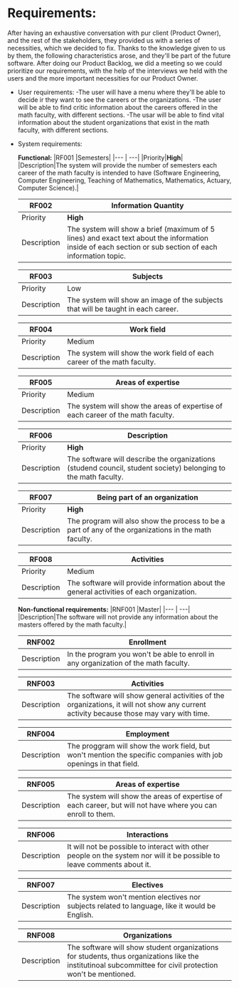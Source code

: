 # Requirements:
After having an exhaustive conversation with pur client (Product Owner), and the rest of the stakeholders, they provided us with a series of necessities, which we decided to fix. Thanks to the knowledge given to us by them, the following characteristics arose, and they'll be part of the future software. After doing our Product Backlog, we did a meeting so we could prioritize our requirements, with the help of the interviews we held with the users and the more important necessities for our Product Owner.

  - User requirements:
    -The user will have a menu where they'll be able to decide ir they want to see the careers or the organizations.
    -The user will be able to find critic information about the careers offered in the math faculty, with different sections.
    -The usar will be able to find vital information about the student organizations that exist in the math faculty, with different sections.
  
 - System requirements:
  
    **Functional:** 
    |RF001 |Semesters|
    |---  | ---|
    |Priority|**High**|
    |Description|The system will provide the number of semesters each career of the math faculty is intended to have (Software Engineering, Computer Engineering, Teaching of Mathematics, Mathematics, Actuary, Computer Science).|
    
    |RF002 |Information Quantity|
    |---  | ---|
    |Priority|**High**|
    |Description|The system will show a brief (maximum of 5 lines) and exact text about the information inside of each section or sub section of each information topic.|
    
    |RF003 |Subjects|
    |---  | ---|
    |Priority| Low |
    |Description|The system will show an image of the subjects that will be taught in each career.|
    
    |RF004 |Work field|
    |---  | ---|
    |Priority| Medium |
    |Description|The system will show the work field of each career of the math faculty.|
    
    |RF005 |Areas of expertise|
    |---  | ---|
    |Priority| Medium |
    |Description|The system will show the areas of expertise of each career of the math faculty.|
    
    |RF006 |Description|
    |---  | ---|
    |Priority| **High** |
    |Description|The software will describe the organizations (studend council, student society) belonging to the math faculty.|
    
    |RF007 |Being part of an organization|
    |---  | ---|
    |Priority| **High**  |
    |Description|The program will also show the process to be a part of any of the organizations in the math faculty.|
    
    |RF008 |Activities|
    |---  | ---|
    |Priority| Medium |
    |Description|The software will provide information about the general activities of each organization.|
    
    **Non-functional requirements:**
    |RNF001 |Master|
    |---  | ---|
    |Description|The software will not provide any information about the masters offered by the math faculty.|
    
    |RNF002 |Enrollment|
    |---  | ---|
    |Description|In the program you won't be able to enroll in any organization of the math faculty.|
    
    |RNF003 |Activities|
    |---  | ---|
    |Description|The software will show general activities of the organizations, it will not show any current activity because those may vary with time.|
    
    |RNF004 |Employment|
    |---  | ---|
    |Description|The proggram will show the work field, but won't mention the specific companies with job openings in that field.|
    
    |RNF005 |Areas of expertise|
    |---  | ---|
    |Description|The system will show the areas of expertise of each career, but will not have where you can enroll to them.|
    
    |RNF006 |Interactions|
    |---  | ---|
    |Description|It will not be possible to interact with other people on the system nor will it be possible to leave comments about it.|
    
    |RNF007 |Electives|
    |---  | ---|
    |Description|The system won't mention electives nor subjects related to language, like it would be English.|
    
    |RNF008 |Organizations|
    |---  | ---|
    |Description|The software will show student organizations for students, thus organizations like the institutinoal subcommittee for civil protection won't be mentioned.|
